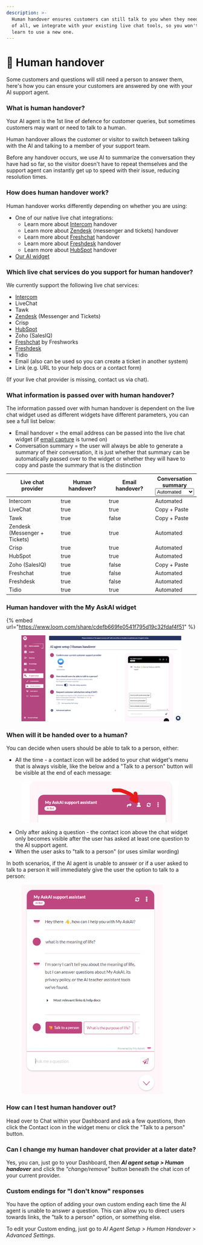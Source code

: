 ```yaml
---
description: >-
  Human handover ensures customers can still talk to you when they need to. Best
  of all, we integrate with your existing live chat tools, so you won't have to
  learn to use a new one.
---
```


# 🤝 Human handover

Some customers and questions will still need a person to answer them, here's how you can ensure your customers are answered by one with your AI support agent.

### What is human handover?

Your AI agent is the 1st line of defence for customer queries, but sometimes customers may want or need to talk to a human.&#x20;

Human handover allows the customer or visitor to switch between talking with the AI and talking to a member of your support team.

Before any handover occurs, we use AI to summarize the conversation they have had so far, so the visitor doesn't have to repeat themselves and the support agent can instantly get up to speed with their issue, reducing resolution times.

### How does human handover work?

Human handover works differently depending on whether you are using:

* One of our native live chat integrations:
  * Learn more about [Intercom](channels/intercom/#how-does-human-handover-work-when-using-the-intercom-messenger-integration) handover
  * Learn more about [Zendesk](channels/zendesk/) (messenger and tickets) handover
  * Learn more about [Freshchat](channels/freshchat.md) handover
  * Learn more about [Freshdesk](channels/freshdesk.md) handover
  * Learn more about [HubSpot](channels/hubspot.md) handover&#x20;
* [Our AI widget](human-handover.md#human-handover-with-the-my-askai-widget)

### Which live chat services do you support for human handover?

We currently support the following live chat services:

* [Intercom](channels/intercom/)
* LiveChat
* Tawk
* [Zendesk](channels/zendesk/) (Messenger and Tickets)
* Crisp
* [HubSpot](channels/hubspot.md)
* Zoho (SalesIQ)
* [Freshchat](channels/freshchat.md) by Freshworks
* [Freshdesk](channels/freshdesk.md)
* Tidio
* Email (also can be used so you can create a ticket in another system)
* Link (e.g. URL to your help docs or a contact form)

(If your live chat provider is missing, contact us via chat).

### What information is passed over with human handover?

The information passed over with human handover is dependent on the live chat widget used as different widgets have different parameters, you can see a full list below:

* Email handover = the email address can be passed into the live chat widget (if [email capture](lead-email-capture.md) is turned on)
* Conversation summary = the user will always be able to generate a summary of their conversation, it is just whether that summary can be automatically passed over to the widget or whether they will have to copy and paste the summary that is the distinction

<table><thead><tr><th width="188">Live chat provider</th><th width="174" data-type="checkbox">Human handover?</th><th width="161" data-type="checkbox">Email handover?</th><th>Conversation summary<select><option value="uWs7AgXNcdFm" label="Automated" color="blue"></option><option value="dT1X6MF4tSw9" label="Copy + Paste" color="blue"></option></select></th></tr></thead><tbody><tr><td>Intercom</td><td>true</td><td>true</td><td><span data-option="uWs7AgXNcdFm">Automated</span></td></tr><tr><td>LiveChat</td><td>true</td><td>true</td><td><span data-option="dT1X6MF4tSw9">Copy + Paste</span></td></tr><tr><td>Tawk</td><td>true</td><td>false</td><td><span data-option="dT1X6MF4tSw9">Copy + Paste</span></td></tr><tr><td>Zendesk (Messenger + Tickets)</td><td>true</td><td>true</td><td><span data-option="uWs7AgXNcdFm">Automated</span></td></tr><tr><td>Crisp</td><td>true</td><td>true</td><td><span data-option="uWs7AgXNcdFm">Automated</span></td></tr><tr><td>HubSpot</td><td>true</td><td>true</td><td><span data-option="uWs7AgXNcdFm">Automated</span></td></tr><tr><td>Zoho (SalesIQ)</td><td>true</td><td>false</td><td><span data-option="dT1X6MF4tSw9">Copy + Paste</span></td></tr><tr><td>Freshchat</td><td>true</td><td>false</td><td><span data-option="uWs7AgXNcdFm">Automated</span></td></tr><tr><td>Freshdesk</td><td>true</td><td>false</td><td><span data-option="uWs7AgXNcdFm">Automated</span></td></tr><tr><td>Tidio</td><td>true</td><td>true</td><td><span data-option="uWs7AgXNcdFm">Automated</span></td></tr></tbody></table>

### Human handover with the My AskAI widget

{% embed url="https://www.loom.com/share/cdefb669fe0541f795d19c32fdaf4f51" %}

<figure><img src="../.gitbook/assets/image (458).png" alt=""><figcaption></figcaption></figure>

### When will it be handed over to a human?

You can decide when users should be able to talk to a person, either:

* All the time - a contact icon will be added to your chat widget's menu that is always visible, like the below and a "Talk to a person" button will be visible at the end of each message:

<figure><img src="../.gitbook/assets/image (210).png" alt="" width="415"><figcaption></figcaption></figure>

* Only after asking a question - the contact icon above the chat widget only becomes visible after the user has asked at least one question to the AI support agent.
* When the user asks to "talk to a person" (or uses similar wording)

In both scenarios, if the AI agent is unable to answer or if a user asked to talk to a person it will immediately give the user the option to talk to a person:

<figure><img src="../.gitbook/assets/image (211).png" alt="" width="374"><figcaption></figcaption></figure>

### How can I test human handover out?

Head over to Chat within your Dashboard and ask a few questions, then click the Contact icon in the widget menu or click the "Talk to a person" button.

### Can I change my human handover chat provider at a later date?

Yes, you can, just go to your Dashboard, then _**AI agent setup > Human handover**_ and click the _"change/remove"_ button beneath the chat icon of your current provider.

### **Custom endings for "I don't know" responses**

You have the option of adding your own custom ending each time the AI agent is unable to answer a question. This can allow you to direct users towards links, the "talk to a person" option, or something else.

To edit your Custom ending, just go to _AI Agent Setup > Human Handover > Advanced Settings._

